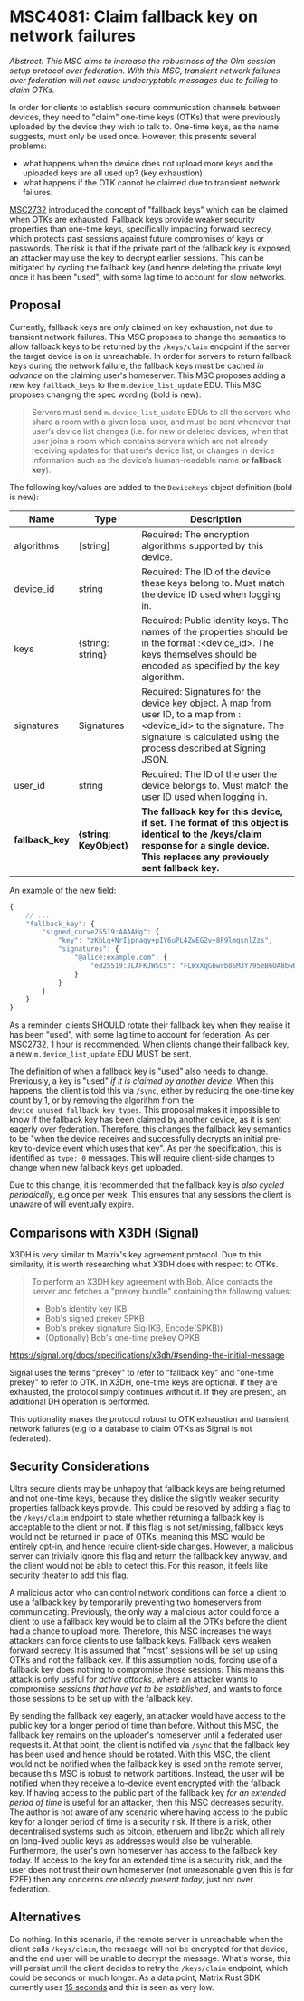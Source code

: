 # MSC4081: Claim fallback key on network failures

*Abstract: This MSC aims to increase the robustness of the Olm session setup protocol over federation.
With this MSC, transient network failures over federation will not cause undecryptable messages due to
failing to claim OTKs.*

In order for clients to establish secure communication channels between devices, they need to "claim" one-time keys
(OTKs) that were previously uploaded by the device they wish to talk to. One-time keys, as the name suggests, must
only be used once. However, this presents several problems:
 - what happens when the device does not upload more keys and the uploaded keys are all used up? (key exhaustion)
 - what happens if the OTK cannot be claimed due to transient network failures.

[MSC2732](https://github.com/matrix-org/matrix-spec-proposals/pull/2732) introduced the concept of "fallback keys" 
which can be claimed when OTKs are exhausted. Fallback keys provide weaker security properties than one-time keys, 
specifically impacting forward secrecy, which protects past sessions against future compromises of keys or passwords.
The risk is that if the private part of the fallback key is exposed, an attacker may use the key to decrypt earlier
sessions. This can be mitigated by cycling the fallback key (and hence deleting the private key) once it has been
"used", with some lag time to account for slow networks.

## Proposal

Currently, fallback keys are _only_ claimed on key exhaustion, not due to transient network failures. This MSC
proposes to change the semantics to allow fallback keys to be returned by the `/keys/claim` endpoint if the server
the target device is on is unreachable. In order for servers to return fallback keys during the network failure,
the fallback keys must be cached _in advance_ on the claiming user's homeserver. This MSC proposes adding a new
key `fallback_keys` to the `m.device_list_update` EDU. This MSC proposes changing the spec wording (bold is new):

> Servers must send `m.device_list_update` EDUs to all the servers who share a room with a given local user, and
> must be sent whenever that user’s device list changes (i.e. for new or deleted devices, when that user joins a
> room which contains servers which are not already receiving updates for that user’s device list, or changes in
> device information such as the device’s human-readable name **or fallback key**).

The following key/values are added to the `DeviceKeys` object definition (bold is new):

| Name             | Type                    | Description                                                                                                                                                                                               |
|------------------|-------------------------|-----------------------------------------------------------------------------------------------------------------------------------------------------------------------------------------------------------|
| algorithms       | [string]                | Required: The encryption algorithms supported by this device.                                                                                                                                             |
| device_id        | string                  | Required: The ID of the device these keys belong to. Must match the device ID used when logging in.                                                                                                       |
| keys             | {string: string}        | Required:  Public identity keys. The names of the properties should be in the format  <algorithm>:<device_id>. The keys themselves should be encoded as specified by the key algorithm.                   |
| signatures       | Signatures              | Required:  Signatures for the device key object. A map from user ID, to a map from  <algorithm>:<device_id> to the signature.   The signature is calculated using the process described at  Signing JSON. |
| user_id          | string                  | Required: The ID of the user the device belongs to. Must match the user ID used when logging in.                                                                                                          |
| **fallback_key** | **{string: KeyObject}** | **The fallback key for this device, if set. The format of this object is identical to the /keys/claim response for a single device. This replaces any previously sent fallback key.**                                                                         |

An example of the new field:
```js
{
    // ...
    "fallback_key": {
        "signed_curve25519:AAAAHg": {
            "key": "zKbLg+NrIjpnagy+pIY6uPL4ZwEG2v+8F9lmgsnlZzs",
            "signatures": {
                "@alice:example.com": {
                    "ed25519:JLAFKJWSCS": "FLWxXqGbwrb8SM3Y795eB6OA8bwBcoMZFXBqnTn58AYWZSqiD45tlBVcDa2L7RwdKXebW/VzDlnfVJ+9jok1Bw"
                }
            }
        }
    }
}
```

As a reminder, clients SHOULD rotate their fallback key when they realise it has been "used", with some lag time
to account for federation. As per MSC2732, 1 hour is recommended. When clients change their fallback key, a new
`m.device_list_update` EDU MUST be sent.

The definition of when a fallback key is "used" also needs to change. Previously, a key is "used"
_if it is claimed by another device_. When this happens, the client is told this via `/sync`, either by reducing
the one-time key count by 1, or by removing the algorithm from the `device_unused_fallback_key_types`. This proposal
makes it impossible to know if the fallback key has been claimed by another device, as it is sent eagerly over
federation. Therefore, this changes the fallback key semantics to be "when the device receives and successfully
decrypts an initial pre-key to-device event which uses that key". As per the specification, this is identified as
`type: 0` messages. This will require client-side changes to change when new fallback keys get uploaded.

Due to this change, it is recommended that the fallback key is _also cycled periodically_, e.g once per week.
This ensures that any sessions the client is unaware of will eventually expire.

## Comparisons with X3DH (Signal)

X3DH is very similar to Matrix's key agreement protocol. Due to this similarity, it is worth researching what X3DH
does with respect to OTKs.

> To perform an X3DH key agreement with Bob, Alice contacts the server and fetches a "prekey bundle" containing the following values:
>
>   - Bob's identity key IKB
>   - Bob's signed prekey SPKB
>   - Bob's prekey signature Sig(IKB, Encode(SPKB))
>   - (Optionally) Bob's one-time prekey OPKB

https://signal.org/docs/specifications/x3dh/#sending-the-initial-message


Signal uses the terms "prekey" to refer to "fallback key" and "one-time prekey" to refer to OTK. In X3DH, one-time
keys are optional. If they are exhausted, the protocol simply continues without it. If they are present, an additional
DH operation is performed.

This optionality makes the protocol robust to OTK exhaustion and transient network failures (e.g to a database to
claim OTKs as Signal is not federated).

## Security Considerations

Ultra secure clients may be unhappy that fallback keys are being returned and not one-time keys, because they
dislike the slightly weaker security properties fallback keys provide. This could be resolved by adding a flag to
the `/keys/claim` endpoint to state whether returning a fallback key is acceptable to the client or not. If this
flag is not set/missing, fallback keys would not be returned in place of OTKs, meaning this MSC would be entirely
opt-in, and hence require client-side changes. However, a malicious server can trivially ignore this flag and
return the fallback key anyway, and the client would not be able to detect this. For this reason, it feels like
security theater to add this flag.

A malicious actor who can control network conditions can force a client to use a fallback key by temporarily
preventing two homeservers from communicating. Previously, the only way a malicious actor could force a client to
use a fallback key would be to claim all the OTKs before the client had a chance to upload more. Therefore, this
MSC increases the ways attackers can force clients to use fallback keys. Fallback keys weaken forward secrecy. It
is assumed that "most" sessions will be set up using OTKs and not the fallback key. If this assumption holds,
forcing use of a fallback key does nothing to compromise those sessions. This means this attack is only useful for
_active attacks_, where an attacker wants to compromise _sessions that have yet to be established_, and wants to
force those sessions to be set up with the fallback key.

By sending the fallback key eagerly, an attacker would have access to the public key for a longer period of time than
before. Without this MSC, the fallback key remains on the uploader's homeserver until a federated user requests it.
At that point, the client is notified via `/sync` that the fallback key has been used and hence should be rotated.
With this MSC, the client would not be notified when the fallback key is used on the remote server, because this MSC
is robust to network partitions. Instead, the user will be notified when they receive a to-device event encrypted with
the fallback key. If having access to the public part of the fallback key
_for an extended period of time_ is useful for an attacker, then this MSC decreases security. The author is not aware
of any scenario where having access to the public key for a longer period of time is a security risk. If there is a
risk, other decentralised systems such as bitcoin, etheruem and libp2p which all rely on long-lived public keys as
addresses would also be vulnerable. Furthermore, the user's own homeserver has access to the fallback key today. If
access to the key for an extended time is a security risk, and the user does not trust their own homeserver (not
unreasonable given this is for E2EE) then any concerns _are already present today_, just not over federation.

## Alternatives

Do nothing. In this scenario, if the remote server is unreachable when the client calls `/keys/claim`, the message
will not be encrypted for that device, and the end user will be unable to decrypt the message. What's worse, this
will persist until the client decides to retry the `/keys/claim` endpoint, which could be seconds or much longer.
As a data point, Matrix Rust SDK currently uses [15 seconds](https://github.com/matrix-org/matrix-rust-sdk/issues/2804)
and this is seen as very low.


